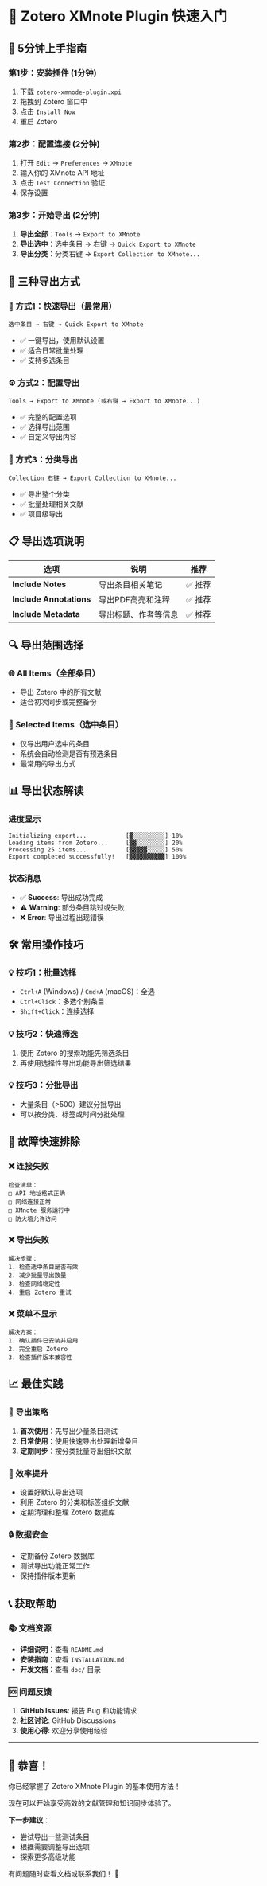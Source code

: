 # 🚀 Zotero XMnote Plugin 快速入门

## 📖 5分钟上手指南

### 第1步：安装插件 (1分钟)

1. 下载 `zotero-xmnode-plugin.xpi`
2. 拖拽到 Zotero 窗口中
3. 点击 `Install Now`
4. 重启 Zotero

### 第2步：配置连接 (2分钟)

1. 打开 `Edit` → `Preferences` → `XMnote`
2. 输入你的 XMnote API 地址
3. 点击 `Test Connection` 验证
4. 保存设置

### 第3步：开始导出 (2分钟)

1. **导出全部**：`Tools` → `Export to XMnote`
2. **导出选中**：选中条目 → 右键 → `Quick Export to XMnote`
3. **导出分类**：分类右键 → `Export Collection to XMnote...`

## 🎯 三种导出方式

### 🌟 方式1：快速导出（最常用）

```
选中条目 → 右键 → Quick Export to XMnote
```

- ✅ 一键导出，使用默认设置
- ✅ 适合日常批量处理
- ✅ 支持多选条目

### ⚙️ 方式2：配置导出

```
Tools → Export to XMnote (或右键 → Export to XMnote...)
```

- ✅ 完整的配置选项
- ✅ 选择导出范围
- ✅ 自定义导出内容

### 📁 方式3：分类导出

```
Collection 右键 → Export Collection to XMnote...
```

- ✅ 导出整个分类
- ✅ 批量处理相关文献
- ✅ 项目级导出

## 📋 导出选项说明

| 选项                      | 说明         | 推荐   |
|-------------------------|------------|------|
| **Include Notes**       | 导出条目相关笔记   | ✅ 推荐 |
| **Include Annotations** | 导出PDF高亮和注释 | ✅ 推荐 |
| **Include Metadata**    | 导出标题、作者等信息 | ✅ 推荐 |

## 🔍 导出范围选择

### 🌐 All Items（全部条目）

- 导出 Zotero 中的所有文献
- 适合初次同步或完整备份

### 🎯 Selected Items（选中条目）

- 仅导出用户选中的条目
- 系统会自动检测是否有预选条目
- 最常用的导出方式

## 📊 导出状态解读

### 进度显示

```
Initializing export...           [▓░░░░░░░░░] 10%
Loading items from Zotero...     [▓▓░░░░░░░░] 20%
Processing 25 items...           [▓▓▓▓▓░░░░░] 50%
Export completed successfully!   [▓▓▓▓▓▓▓▓▓▓] 100%
```

### 状态消息

- ✅ **Success**: 导出成功完成
- ⚠️ **Warning**: 部分条目跳过或失败
- ❌ **Error**: 导出过程出现错误

## 🛠️ 常用操作技巧

### 💡 技巧1：批量选择

- `Ctrl+A` (Windows) / `Cmd+A` (macOS)：全选
- `Ctrl+Click`：多选个别条目
- `Shift+Click`：连续选择

### 💡 技巧2：快速筛选

1. 使用 Zotero 的搜索功能先筛选条目
2. 再使用选择性导出功能导出筛选结果

### 💡 技巧3：分批导出

- 大量条目（>500）建议分批导出
- 可以按分类、标签或时间分批处理

## 🔧 故障快速排除

### ❌ 连接失败

```
检查清单：
□ API 地址格式正确
□ 网络连接正常  
□ XMnote 服务运行中
□ 防火墙允许访问
```

### ❌ 导出失败

```
解决步骤：
1. 检查选中条目是否有效
2. 减少批量导出数量
3. 检查网络稳定性
4. 重启 Zotero 重试
```

### ❌ 菜单不显示

```
解决方案：
1. 确认插件已安装并启用
2. 完全重启 Zotero
3. 检查插件版本兼容性
```

## 📈 最佳实践

### 🎯 导出策略

1. **首次使用**：先导出少量条目测试
2. **日常使用**：使用快速导出处理新增条目
3. **定期同步**：按分类批量导出组织文献

### 🚀 效率提升

- 设置好默认导出选项
- 利用 Zotero 的分类和标签组织文献
- 定期清理和整理 Zotero 数据库

### 🔒 数据安全

- 定期备份 Zotero 数据库
- 测试导出功能正常工作
- 保持插件版本更新

## 📞 获取帮助

### 📚 文档资源

- **详细说明**：查看 `README.md`
- **安装指南**：查看 `INSTALLATION.md`
- **开发文档**：查看 `doc/` 目录

### 🆘 问题反馈

1. **GitHub Issues**: 报告 Bug 和功能请求
2. **社区讨论**: GitHub Discussions
3. **使用心得**: 欢迎分享使用经验

---

## 🎉 恭喜！

你已经掌握了 Zotero XMnote Plugin 的基本使用方法！

现在可以开始享受高效的文献管理和知识同步体验了。

**下一步建议**：

- 尝试导出一些测试条目
- 根据需要调整导出选项
- 探索更多高级功能

有问题随时查看文档或联系我们！ 🚀
